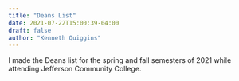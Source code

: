 ```yaml
---
title: "Deans List"
date: 2021-07-22T15:00:39-04:00
draft: false
author: "Kenneth Quiggins"
---
```


I made the Deans list for the spring and fall semesters of 2021 while attending Jefferson Community College.

